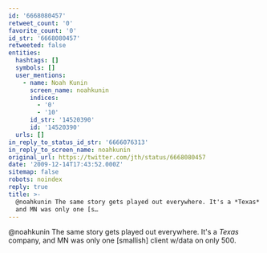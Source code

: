 ```yaml
---
id: '6668080457'
retweet_count: '0'
favorite_count: '0'
id_str: '6668080457'
retweeted: false
entities:
  hashtags: []
  symbols: []
  user_mentions:
    - name: Noah Kunin
      screen_name: noahkunin
      indices:
        - '0'
        - '10'
      id_str: '14520390'
      id: '14520390'
  urls: []
in_reply_to_status_id_str: '6666076313'
in_reply_to_screen_name: noahkunin
original_url: https://twitter.com/jth/status/6668080457
date: '2009-12-14T17:43:52.000Z'
sitemap: false
robots: noindex
reply: true
title: >-
  @noahkunin The same story gets played out everywhere. It's a *Texas* company,
  and MN was only one [s…
---
```


@noahkunin The same story gets played out everywhere. It's a *Texas* company, and MN was only one [smallish] client w/data on only 500.